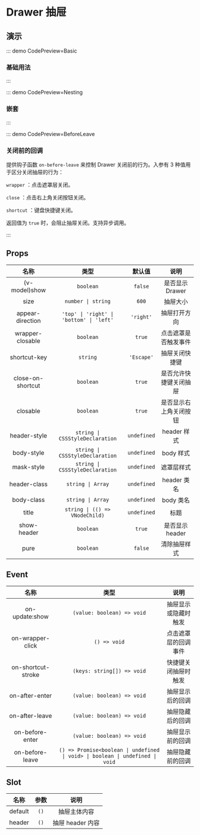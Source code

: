 # Drawer 抽屉

## 演示

::: demo CodePreview=Basic

### 基础用法

<Basic />

:::

::: demo CodePreview=Nesting

### 嵌套

<Nesting />

:::

::: demo CodePreview=BeforeLeave

### 关闭前的回调

提供钩子函数 `on-before-leave` 来控制 Drawer 关闭前的行为。入参有 3 种值用于区分关闭抽屉的行为：

`wrapper` ：点击遮罩层关闭。

`close` ：点击右上角关闭按钮关闭。

`shortcut` ：键盘快捷键关闭。

返回值为 `true` 时，会阻止抽屉关闭。支持异步调用。

<BeforeLeave />

:::

## Props

|       名称        |                   类型                   |   默认值    |          说明          |
| :---------------: | :--------------------------------------: | :---------: | :--------------------: |
|   (v-model)show   |                `boolean`                 |   `false`   |    是否显示 Drawer     |
|       size        |            `number \| string`            |    `600`    |        抽屉大小        |
| appear-direction  | `'top' \| 'right' \| 'bottom' \| 'left'` |  `'right'`  |      抽屉打开方向      |
| wrapper-closable  |                `boolean`                 |   `true`    |  点击遮罩是否触发事件  |
|   shortcut-key    |                 `string`                 | `'Escape'`  |     抽屉关闭快捷键     |
| close-on-shortcut |                `boolean`                 |   `true`    | 是否允许快捷键关闭抽屉 |
|     closable      |                `boolean`                 |   `true`    | 是否显示右上角关闭按钮 |
|   header-style    |     `string \| CSSStyleDeclaration`      | `undefined` |      header 样式       |
|    body-style     |     `string \| CSSStyleDeclaration`      | `undefined` |       body 样式        |
|    mask-style     |     `string \| CSSStyleDeclaration`      | `undefined` |       遮罩层样式       |
|   header-class    |            `string \| Array`             | `undefined` |      header 类名       |
|    body-class     |            `string \| Array`             | `undefined` |       body 类名        |
|       title       |      `string \| (() => VNodeChild)`      | `undefined` |          标题          |
|    show-header    |                `boolean`                 |   `true`    |    是否显示 header     |
|       pure        |                `boolean`                 |   `false`   |      清除抽屉样式      |

## Event

|        名称        |                                     类型                                      |         说明         |
| :----------------: | :---------------------------------------------------------------------------: | :------------------: |
|   on-update:show   |                          `(value: boolean) => void`                           | 抽屉显示或隐藏时触发 |
|  on-wrapper-click  |                                 `() => void`                                  | 点击遮罩层的回调事件 |
| on-shortcut-stroke |                          `(keys: string[]) => void`                           | 快捷键关闭抽屉时触发 |
|   on-after-enter   |                          `(value: boolean) => void`                           |   抽屉显示后的回调   |
|   on-after-leave   |                          `(value: boolean) => void`                           |   抽屉隐藏后的回调   |
|  on-before-enter   |                          `(value: boolean) => void`                           |   抽屉显示前的回调   |
|  on-before-leave   | `() => Promise<boolean \| undefined \| void> \| boolean \| undefined \| void` |   抽屉隐藏前的回调   |

## Slot

|  名称   | 参数 |       说明       |
| :-----: | :--: | :--------------: |
| default | `()` |   抽屉主体内容   |
| header  | `()` | 抽屉 header 内容 |

